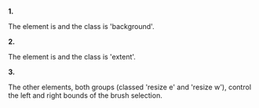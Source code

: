 **1.**

The element is <rect> and the class is 'background'.

**2.**

The element is <rect> and the class is 'extent'.

**3.**

The other elements, both <g> groups (classed 'resize e' and 'resize w'), control the left and right bounds of the brush selection.


